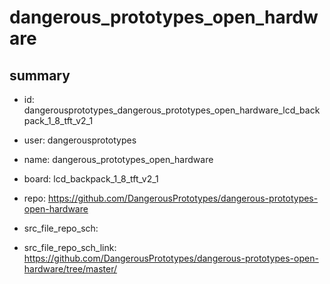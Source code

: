 # dangerous_prototypes_open_hardware
 
## summary 
* id: dangerousprototypes_dangerous_prototypes_open_hardware_lcd_backpack_1_8_tft_v2_1
* user: dangerousprototypes
* name: dangerous_prototypes_open_hardware
* board: lcd_backpack_1_8_tft_v2_1
* repo: https://github.com/DangerousPrototypes/dangerous-prototypes-open-hardware



* src_file_repo_sch: 
* src_file_repo_sch_link: https://github.com/DangerousPrototypes/dangerous-prototypes-open-hardware/tree/master/






